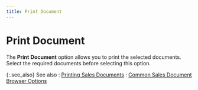 ```yaml
---
title: Print Document
---
```


# Print Document


The **Print** **Document**  option allows you to print the selected documents. Select the required  documents before selecting this option.


{:.see_also}
See also
: [Printing  Sales Documents]({{site.sp_baseurl}}/sales-docs/docs-profile/options/print/printing_sale_documents_common_browser_options_sales_documents_contents.html)
: [Common  Sales Document Browser Options]({{site.sp_baseurl}}/sales-docs/browser/cmn-opts/sales_document_browser_options_contents.html)
